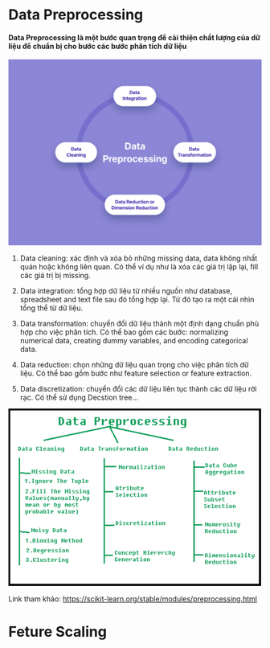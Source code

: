 # Data Preprocessing
#### Data Preprocessing là một bước quan trọng để cải thiện chất lượng của dữ liệu để chuẩn bị cho bước các bước phân tích dữ liệu

![Data Proprocess](/image/data_preprocess.png "Quy trình data")

1. Data cleaning: xác định và xóa bỏ những missing data, data không nhất quán hoặc không liên quan. Có thể ví dụ như là xóa các giá trị lặp lại, fill các giá trị bị missing.

2. Data integration: tổng hợp dữ liệu từ nhiều nguồn như database, spreadsheet and text file sau đó tổng hợp lại. Từ đó tạo ra một cái nhìn tổng thể từ dữ liệu.

3. Data transformation: chuyển đổi dữ liệu thành một định dạng chuẩn phù hợp cho việc phân tích. Có thể bao gồm các bước: normalizing numerical data, creating dummy variables, and encoding categorical data.

4. Data reduction: chọn những dữ liệu quan trọng cho việc phân tích dữ liệu. Có thể bao gồm bước như feature selection or feature extraction.
5. Data discretization: chuyển đổi các dữ liệu liên tục thành các dữ liệu rời rạc. Có thể sử dụng Decstion tree... 

![Data Proprocess](/image/data-preprocessing.png "Quy trình data")


Link tham khảo: https://scikit-learn.org/stable/modules/preprocessing.html


# Feture Scaling

